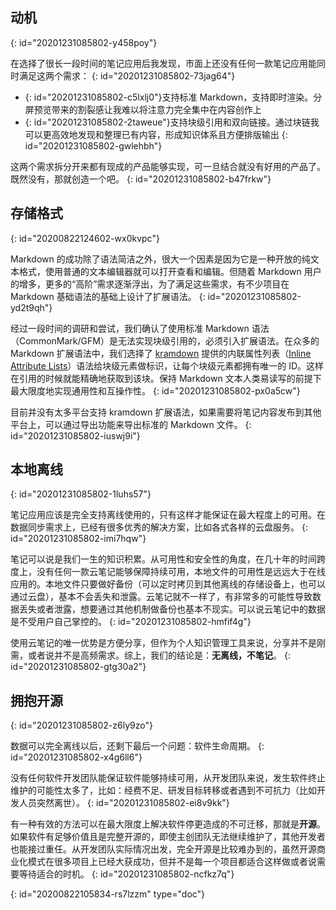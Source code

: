 ## 动机
{: id="20201231085802-y458poy"}

在选择了很长一段时间的笔记应用后我发现，市面上还没有任何一款笔记应用能同时满足这两个需求：
{: id="20201231085802-73jag64"}

* {: id="20201231085802-c5lxlj0"}支持标准 Markdown，支持即时渲染。分屏预览带来的割裂感让我难以将注意力完全集中在内容创作上
* {: id="20201231085802-2taweue"}支持块级引用和双向链接。通过块链我可以更高效地发现和整理已有内容，形成知识体系且方便排版输出
{: id="20201231085802-gwlehbh"}

这两个需求拆分开来都有现成的产品能够实现，可一旦结合就没有好用的产品了。既然没有，那就创造一个吧。
{: id="20201231085802-b47frkw"}

## 存储格式
{: id="20200822124602-wx0kvpc"}

Markdown 的成功除了语法简洁之外，很大一个因素是因为它是一种开放的纯文本格式，使用普通的文本编辑器就可以打开查看和编辑。但随着 Markdown 用户的增多，更多的“高阶”需求逐渐浮出，为了满足这些需求，有不少项目在 Markdown 基础语法的基础上设计了扩展语法。
{: id="20201231085802-yd2t9qh"}

经过一段时间的调研和尝试，我们确认了使用标准 Markdown 语法（CommonMark/GFM）是无法实现块级引用的，必须引入扩展语法。在众多的 Markdown 扩展语法中，我们选择了 [kramdown](https://kramdown.gettalong.org) 提供的内联属性列表（[Inline Attribute Lists](https://kramdown.gettalong.org/syntax.html#inline-attribute-lists)）语法给块级元素做标识，让每个块级元素都拥有唯一的 ID。这样在引用的时候就能精确地获取到该块。保持 Markdown 文本人类易读写的前提下最大限度地实现通用性和互操作性。
{: id="20201231085802-px0a5cw"}

目前并没有太多平台支持 kramdown 扩展语法，如果需要将笔记内容发布到其他平台上，可以通过导出功能来导出标准的 Markdown 文件。
{: id="20201231085802-iuswj9i"}

## 本地离线
{: id="20201231085802-1luhs57"}

笔记应用应该是完全支持离线使用的，只有这样才能保证在最大程度上的可用。在数据同步需求上，已经有很多优秀的解决方案，比如各式各样的云盘服务。
{: id="20201231085802-imi7hqw"}

笔记可以说是我们一生的知识积累。从可用性和安全性的角度，在几十年的时间跨度上，没有任何一款云笔记能够保障持续可用，本地文件的可用性是远远大于在线应用的。本地文件只要做好备份（可以定时拷贝到其他离线的存储设备上，也可以通过云盘），基本不会丢失和泄露。云笔记就不一样了，有非常多的可能性导致数据丢失或者泄露，想要通过其他机制做备份也基本不现实。可以说云笔记中的数据是不受用户自己掌控的。
{: id="20201231085802-hmfif4g"}

使用云笔记的唯一优势是方便分享，但作为个人知识管理工具来说，分享并不是刚需，或者说并不是高频需求。综上，我们的结论是：**无离线，不笔记**。
{: id="20201231085802-gtg30a2"}

## 拥抱开源
{: id="20201231085802-z6ly9zo"}

数据可以完全离线以后，还剩下最后一个问题：软件生命周期。
{: id="20201231085802-x4g6ll6"}

没有任何软件开发团队能保证软件能够持续可用，从开发团队来说，发生软件终止维护的可能性太多了，比如：经费不足、研发目标转移或者遇到不可抗力（比如开发人员突然离世）。
{: id="20201231085802-ei8v9kk"}

有一种有效的方法可以在最大限度上解决软件停更造成的不可迁移，那就是**开源**。如果软件有足够价值且是完整开源的，即使主创团队无法继续维护了，其他开发者也能接过重任。从开发团队实际情况出发，完全开源是比较难办到的，虽然开源商业化模式在很多项目上已经大获成功，但并不是每一个项目都适合这样做或者说需要等待适合的时机。
{: id="20201231085802-ncfkz7q"}


{: id="20200822105834-rs7lzzm" type="doc"}
